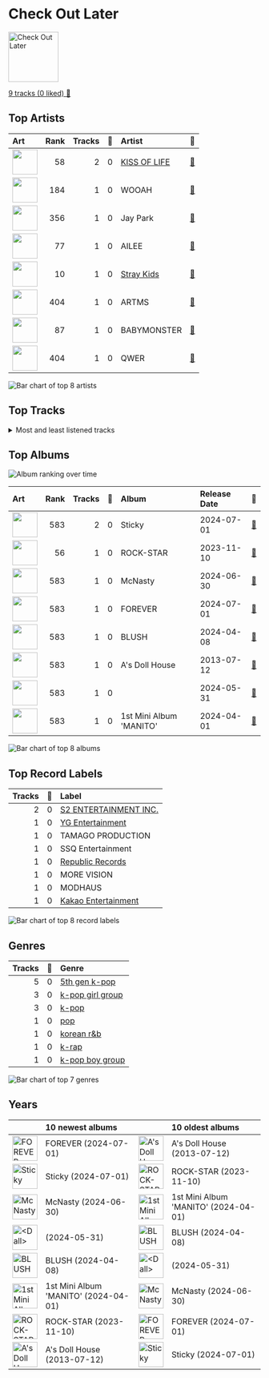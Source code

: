 # Check Out Later


<img src="https://mosaic.scdn.co/640/ab67616d00001e022bca95a658fdf653a35a3710ab67616d00001e023eaf9b3c1c804fec2bb06ac0ab67616d00001e0288ebb9b9f0a05bb92c9fa9e5ab67616d00001e02915a7913d414a9fa441dc8a4" alt="Check Out Later" width="100" />

[9 tracks (0 liked) 🔗](https://open.spotify.com/playlist/2FgMW8NMJOZgvHtvDOWBCe)

## Top Artists

| Art | Rank | Tracks | 💚 | Artist | 🔗 |
|:---|---:|---:|---:|:---|:---|
| <img src="https://i.scdn.co/image/ab6761610000e5eb77f6a3aedfcc4eba07fa14b3" alt="" width="50" /> | 58 | 2 | 0 | [KISS OF LIFE](../../artists/kiss_of_life/overview.md) | [🔗](https://open.spotify.com/artist/4TEK9tIkcoxib4GxT3O4ky) |
| <img src="https://i.scdn.co/image/ab6761610000e5ebf45456a6207be90a847e952d" alt="" width="50" /> | 184 | 1 | 0 | WOOAH | [🔗](https://open.spotify.com/artist/7mgY992t7YTx6UELsoIMRa) |
| <img src="https://i.scdn.co/image/ab6761610000e5eba2e3fa38d1dab9121b003be2" alt="" width="50" /> | 356 | 1 | 0 | Jay Park | [🔗](https://open.spotify.com/artist/4XDi67ZENZcbfKnvMnTYsI) |
| <img src="https://i.scdn.co/image/ab6761610000e5eb1722d31b67b9f5a48e94e465" alt="" width="50" /> | 77 | 1 | 0 | AILEE | [🔗](https://open.spotify.com/artist/3uGFTJ7JMllvhgGpumieHF) |
| <img src="https://i.scdn.co/image/ab6761610000e5eb75237a1ba0379041476012b3" alt="" width="50" /> | 10 | 1 | 0 | [Stray Kids](../../artists/stray_kids/overview.md) | [🔗](https://open.spotify.com/artist/2dIgFjalVxs4ThymZ67YCE) |
| <img src="https://i.scdn.co/image/ab6761610000e5eb0576f9b8cd1e8c68afe0e3e6" alt="" width="50" /> | 404 | 1 | 0 | ARTMS | [🔗](https://open.spotify.com/artist/213zHiFZwtDVEqyxeCbk07) |
| <img src="https://i.scdn.co/image/ab6761610000e5eb3cedc7c55d655650ff914666" alt="" width="50" /> | 87 | 1 | 0 | BABYMONSTER | [🔗](https://open.spotify.com/artist/1SIocsqdEefUTE6XKGUiVS) |
| <img src="https://i.scdn.co/image/ab6761610000e5eb97f9f9c42259d9f1d425cb9e" alt="" width="50" /> | 404 | 1 | 0 | QWER | [🔗](https://open.spotify.com/artist/0XufO9nLOKNN0w0qNrDrZy) |

![Bar chart of top 8 artists](../../images/playlists/check_out_later/artists.png)



## Top Tracks




<details>
<summary>Most and least listened tracks</summary>

| Rank | ​ | Most listened tracks | Rank | ​​ | Least listened tracks |
|---:|:---|:---|---:|:---|:---|
| 870 | <img src="https://i.scdn.co/image/ab67616d0000b273da2028348097f05b50319402" alt="FOREVER" width="50" /> | FOREVER | 870 | <img src="https://i.scdn.co/image/ab67616d0000b2734cd7f69b85766b3d3035c27c" alt="Sticky" width="50" /> | [Te Quiero](../../artists/kiss_of_life/overview.md) |
| 870 | <img src="https://i.scdn.co/image/ab67616d0000b27388ebb9b9f0a05bb92c9fa9e5" alt="BLUSH" width="50" /> | BLUSH | 870 | <img src="https://i.scdn.co/image/ab67616d0000b2734cd7f69b85766b3d3035c27c" alt="Sticky" width="50" /> | [Sticky](../../artists/kiss_of_life/overview.md) |
| 870 | <img src="https://i.scdn.co/image/ab67616d0000b2731851c423ccad72d655393478" alt="McNasty" width="50" /> | McNasty | 870 | <img src="https://i.scdn.co/image/ab67616d0000b2738a0ed896193a7c70ae17b30e" alt="1st Mini Album &#x27;MANITO&#x27;" width="50" /> | T.B.H |
| 870 | <img src="https://i.scdn.co/image/ab67616d0000b2733eaf9b3c1c804fec2bb06ac0" alt="&lt;Dall&gt;" width="50" /> | The Hitchhiker's Guide to the Galaxy | 870 | <img src="https://i.scdn.co/image/ab67616d0000b2732bca95a658fdf653a35a3710" alt="ROCK-STAR" width="50" /> | [Leave](../../artists/stray_kids/overview.md) |
| 870 | <img src="https://i.scdn.co/image/ab67616d0000b273915a7913d414a9fa441dc8a4" alt="A&#x27;s Doll House" width="50" /> | U & I | 870 | <img src="https://i.scdn.co/image/ab67616d0000b273915a7913d414a9fa441dc8a4" alt="A&#x27;s Doll House" width="50" /> | U & I |
| 870 | <img src="https://i.scdn.co/image/ab67616d0000b2732bca95a658fdf653a35a3710" alt="ROCK-STAR" width="50" /> | [Leave](../../artists/stray_kids/overview.md) | 870 | <img src="https://i.scdn.co/image/ab67616d0000b2733eaf9b3c1c804fec2bb06ac0" alt="&lt;Dall&gt;" width="50" /> | The Hitchhiker's Guide to the Galaxy |
| 870 | <img src="https://i.scdn.co/image/ab67616d0000b2738a0ed896193a7c70ae17b30e" alt="1st Mini Album &#x27;MANITO&#x27;" width="50" /> | T.B.H | 870 | <img src="https://i.scdn.co/image/ab67616d0000b2731851c423ccad72d655393478" alt="McNasty" width="50" /> | McNasty |
| 870 | <img src="https://i.scdn.co/image/ab67616d0000b2734cd7f69b85766b3d3035c27c" alt="Sticky" width="50" /> | [Sticky](../../artists/kiss_of_life/overview.md) | 870 | <img src="https://i.scdn.co/image/ab67616d0000b27388ebb9b9f0a05bb92c9fa9e5" alt="BLUSH" width="50" /> | BLUSH |
| 870 | <img src="https://i.scdn.co/image/ab67616d0000b2734cd7f69b85766b3d3035c27c" alt="Sticky" width="50" /> | [Te Quiero](../../artists/kiss_of_life/overview.md) | 870 | <img src="https://i.scdn.co/image/ab67616d0000b273da2028348097f05b50319402" alt="FOREVER" width="50" /> | FOREVER |

</details>

## Top Albums

![Album ranking over time](../../images/playlists/check_out_later/top_albums_time_series.png)

| Art | Rank | Tracks | 💚 | Album | Release Date | 🔗 |
|:---|---:|---:|---:|:---|:---|:---|
| <img src="https://i.scdn.co/image/ab67616d0000b2734cd7f69b85766b3d3035c27c" alt="" width="50" /> | 583 | 2 | 0 | Sticky | 2024-07-01 | [🔗](https://open.spotify.com/album/3p68B7ZhETVmNbOov8JcF5) |
| <img src="https://i.scdn.co/image/ab67616d0000b2732bca95a658fdf653a35a3710" alt="" width="50" /> | 56 | 1 | 0 | ROCK-STAR | 2023-11-10 | [🔗](https://open.spotify.com/album/0aJnGEZWIc1VCYlZOXv05a) |
| <img src="https://i.scdn.co/image/ab67616d0000b2731851c423ccad72d655393478" alt="" width="50" /> | 583 | 1 | 0 | McNasty | 2024-06-30 | [🔗](https://open.spotify.com/album/0Yz3zZhK6e0B5zUTqM5hZV) |
| <img src="https://i.scdn.co/image/ab67616d0000b273da2028348097f05b50319402" alt="" width="50" /> | 583 | 1 | 0 | FOREVER | 2024-07-01 | [🔗](https://open.spotify.com/album/0OY9cZ5lO1htGmLYC4eX4B) |
| <img src="https://i.scdn.co/image/ab67616d0000b27388ebb9b9f0a05bb92c9fa9e5" alt="" width="50" /> | 583 | 1 | 0 | BLUSH | 2024-04-08 | [🔗](https://open.spotify.com/album/6wwhS7RzJx0qQS9SOeohZe) |
| <img src="https://i.scdn.co/image/ab67616d0000b273915a7913d414a9fa441dc8a4" alt="" width="50" /> | 583 | 1 | 0 | A's Doll House | 2013-07-12 | [🔗](https://open.spotify.com/album/7LAxFe8bbiNDWWDtMTL0hC) |
| <img src="https://i.scdn.co/image/ab67616d0000b2733eaf9b3c1c804fec2bb06ac0" alt="" width="50" /> | 583 | 1 | 0 | <Dall> | 2024-05-31 | [🔗](https://open.spotify.com/album/0hJloArA2Kb9xNBIv34osS) |
| <img src="https://i.scdn.co/image/ab67616d0000b2738a0ed896193a7c70ae17b30e" alt="" width="50" /> | 583 | 1 | 0 | 1st Mini Album 'MANITO' | 2024-04-01 | [🔗](https://open.spotify.com/album/58749dw7F011CU9lRmX0MO) |

![Bar chart of top 8 albums](../../images/playlists/check_out_later/albums.png)

## Top Record Labels

| Tracks | 💚 | Label |
|---:|---:|:---|
| 2 | 0 | [S2 ENTERTAINMENT INC.](../../labels/s2_entertainment_inc_/overview.md) |
| 1 | 0 | [YG Entertainment](../../labels/yg_entertainment/overview.md) |
| 1 | 0 | TAMAGO PRODUCTION |
| 1 | 0 | SSQ Entertainment |
| 1 | 0 | [Republic Records](../../labels/republic_records/overview.md) |
| 1 | 0 | MORE VISION |
| 1 | 0 | MODHAUS |
| 1 | 0 | [Kakao Entertainment](../../labels/kakao_entertainment/overview.md) |

![Bar chart of top 8 record labels](../../images/playlists/check_out_later/labels.png)

## Genres

| Tracks | 💚 | Genre |
|---:|---:|:---|
| 5 | 0 | [5th gen k-pop](../../genres/5th_gen_k-pop/overview.md) |
| 3 | 0 | [k-pop girl group](../../genres/k-pop_girl_group/overview.md) |
| 3 | 0 | [k-pop](../../genres/k-pop/overview.md) |
| 1 | 0 | [pop](../../genres/pop/overview.md) |
| 1 | 0 | [korean r&b](../../genres/korean_r_b/overview.md) |
| 1 | 0 | [k-rap](../../genres/k-rap/overview.md) |
| 1 | 0 | [k-pop boy group](../../genres/k-pop_boy_group/overview.md) |

![Bar chart of top 7 genres](../../images/playlists/check_out_later/genres.png)

## Years





| ​ | 10 newest albums | ​​ | 10 oldest albums |
|:---|:---|:---|:---|
| <img src="https://i.scdn.co/image/ab67616d0000b273da2028348097f05b50319402" alt="FOREVER" width="50" /> | FOREVER (2024-07-01) | <img src="https://i.scdn.co/image/ab67616d0000b273915a7913d414a9fa441dc8a4" alt="A&#x27;s Doll House" width="50" /> | A's Doll House (2013-07-12) |
| <img src="https://i.scdn.co/image/ab67616d0000b2734cd7f69b85766b3d3035c27c" alt="Sticky" width="50" /> | Sticky (2024-07-01) | <img src="https://i.scdn.co/image/ab67616d0000b2732bca95a658fdf653a35a3710" alt="ROCK-STAR" width="50" /> | ROCK-STAR (2023-11-10) |
| <img src="https://i.scdn.co/image/ab67616d0000b2731851c423ccad72d655393478" alt="McNasty" width="50" /> | McNasty (2024-06-30) | <img src="https://i.scdn.co/image/ab67616d0000b2738a0ed896193a7c70ae17b30e" alt="1st Mini Album &#x27;MANITO&#x27;" width="50" /> | 1st Mini Album 'MANITO' (2024-04-01) |
| <img src="https://i.scdn.co/image/ab67616d0000b2733eaf9b3c1c804fec2bb06ac0" alt="&lt;Dall&gt;" width="50" /> | <Dall> (2024-05-31) | <img src="https://i.scdn.co/image/ab67616d0000b27388ebb9b9f0a05bb92c9fa9e5" alt="BLUSH" width="50" /> | BLUSH (2024-04-08) |
| <img src="https://i.scdn.co/image/ab67616d0000b27388ebb9b9f0a05bb92c9fa9e5" alt="BLUSH" width="50" /> | BLUSH (2024-04-08) | <img src="https://i.scdn.co/image/ab67616d0000b2733eaf9b3c1c804fec2bb06ac0" alt="&lt;Dall&gt;" width="50" /> | <Dall> (2024-05-31) |
| <img src="https://i.scdn.co/image/ab67616d0000b2738a0ed896193a7c70ae17b30e" alt="1st Mini Album &#x27;MANITO&#x27;" width="50" /> | 1st Mini Album 'MANITO' (2024-04-01) | <img src="https://i.scdn.co/image/ab67616d0000b2731851c423ccad72d655393478" alt="McNasty" width="50" /> | McNasty (2024-06-30) |
| <img src="https://i.scdn.co/image/ab67616d0000b2732bca95a658fdf653a35a3710" alt="ROCK-STAR" width="50" /> | ROCK-STAR (2023-11-10) | <img src="https://i.scdn.co/image/ab67616d0000b273da2028348097f05b50319402" alt="FOREVER" width="50" /> | FOREVER (2024-07-01) |
| <img src="https://i.scdn.co/image/ab67616d0000b273915a7913d414a9fa441dc8a4" alt="A&#x27;s Doll House" width="50" /> | A's Doll House (2013-07-12) | <img src="https://i.scdn.co/image/ab67616d0000b2734cd7f69b85766b3d3035c27c" alt="Sticky" width="50" /> | Sticky (2024-07-01) |